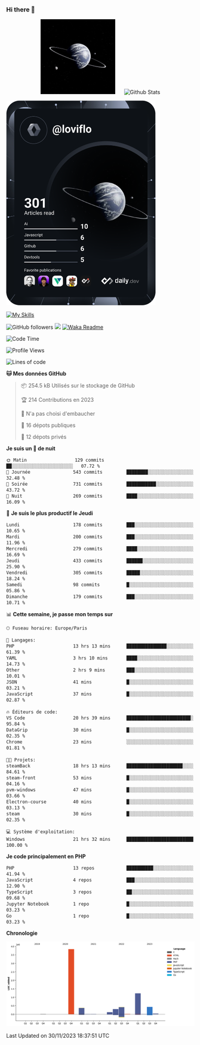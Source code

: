 ### Hi there 👋

<p align="center">
  <img src="https://github.com/Loviflo/Loviflo/blob/main/img/portrait.jpg" alt="Loviflo" height="200" style="margin-right: 20px"/>
  <img src="https://github-readme-stats.vercel.app/api?username=Loviflo&show_icons=true&theme=graywhite" alt="Github Stats" />
</p>

<a href="https://app.daily.dev/loviflo"><img src="https://github.com/loviflo/loviflo/blob/main/devcard.svg" width="400" alt="Loviflo's Dev Card"/></a>


[![My Skills](https://skillicons.dev/icons?i=php,laravel,symfony,mysql,js,ts,html,css,sass,angular,docker,webpack,vscode,figma,git,github,gitlab)](https://skillicons.dev)


![GitHub followers](https://img.shields.io/github/followers/Loviflo?label=Follow&style=social)
![](https://visitor-badge.glitch.me/badge?page_id=Loviflo.Loviflo)
[![Waka Readme](https://github.com/Loviflo/Loviflo/actions/workflows/update-stats.yml/badge.svg)](https://github.com/Loviflo/Loviflo/actions/workflows/update-stats.yml)

<!--START_SECTION:waka-->
![Code Time](http://img.shields.io/badge/Code%20Time-1%2C668%20hrs%2047%20mins-blue)

![Profile Views](http://img.shields.io/badge/Vues%20du%20profil-15-blue)

![Lines of code](https://img.shields.io/badge/Depuis%20Hello%20World%2C%20j%27ai%20%C3%A9crit-6.8%20million%20Lignes%20de%20code-blue)

**🐱 Mes données GitHub** 

> 📦 254.5 kB Utilisés sur le stockage de GitHub 
 > 
> 🏆 214 Contributions en 2023
 > 
> 🚫 N'a pas choisi d'embaucher
 > 
> 📜 16 dépots publiques 
 > 
> 🔑 12 dépots privés 
 > 
**Je suis un 🦉 de nuit** 

```text
🌞 Matin                  129 commits         ██░░░░░░░░░░░░░░░░░░░░░░░   07.72 % 
🌆 Journée                543 commits         ████████░░░░░░░░░░░░░░░░░   32.48 % 
🌃 Soirée                 731 commits         ███████████░░░░░░░░░░░░░░   43.72 % 
🌙 Nuit                   269 commits         ████░░░░░░░░░░░░░░░░░░░░░   16.09 % 
```
📅 **Je suis le plus productif le Jeudi** 

```text
Lundi                    178 commits         ███░░░░░░░░░░░░░░░░░░░░░░   10.65 % 
Mardi                    200 commits         ███░░░░░░░░░░░░░░░░░░░░░░   11.96 % 
Mercredi                 279 commits         ████░░░░░░░░░░░░░░░░░░░░░   16.69 % 
Jeudi                    433 commits         ██████░░░░░░░░░░░░░░░░░░░   25.90 % 
Vendredi                 305 commits         █████░░░░░░░░░░░░░░░░░░░░   18.24 % 
Samedi                   98 commits          █░░░░░░░░░░░░░░░░░░░░░░░░   05.86 % 
Dimanche                 179 commits         ███░░░░░░░░░░░░░░░░░░░░░░   10.71 % 
```


📊 **Cette semaine, je passe mon temps sur** 

```text
🕑︎ Fuseau horaire: Europe/Paris

💬 Langages: 
PHP                      13 hrs 13 mins      ███████████████░░░░░░░░░░   61.39 % 
YAML                     3 hrs 10 mins       ████░░░░░░░░░░░░░░░░░░░░░   14.73 % 
Other                    2 hrs 9 mins        ███░░░░░░░░░░░░░░░░░░░░░░   10.01 % 
JSON                     41 mins             █░░░░░░░░░░░░░░░░░░░░░░░░   03.21 % 
JavaScript               37 mins             █░░░░░░░░░░░░░░░░░░░░░░░░   02.87 % 

🔥 Éditeurs de code: 
VS Code                  20 hrs 39 mins      ████████████████████████░   95.84 % 
DataGrip                 30 mins             █░░░░░░░░░░░░░░░░░░░░░░░░   02.35 % 
Chrome                   23 mins             ░░░░░░░░░░░░░░░░░░░░░░░░░   01.81 % 

🐱‍💻 Projets: 
steamBack                18 hrs 13 mins      █████████████████████░░░░   84.61 % 
steam-front              53 mins             █░░░░░░░░░░░░░░░░░░░░░░░░   04.16 % 
pvm-windows              47 mins             █░░░░░░░░░░░░░░░░░░░░░░░░   03.66 % 
Electron-course          40 mins             █░░░░░░░░░░░░░░░░░░░░░░░░   03.13 % 
steam                    30 mins             █░░░░░░░░░░░░░░░░░░░░░░░░   02.35 % 

💻 Système d'exploitation: 
Windows                  21 hrs 32 mins      █████████████████████████   100.00 % 
```

**Je code principalement en PHP** 

```text
PHP                      13 repos            ██████████░░░░░░░░░░░░░░░   41.94 % 
JavaScript               4 repos             ███░░░░░░░░░░░░░░░░░░░░░░   12.90 % 
TypeScript               3 repos             ██░░░░░░░░░░░░░░░░░░░░░░░   09.68 % 
Jupyter Notebook         1 repo              █░░░░░░░░░░░░░░░░░░░░░░░░   03.23 % 
Go                       1 repo              █░░░░░░░░░░░░░░░░░░░░░░░░   03.23 % 
```



**Chronologie**

![Lines of Code chart](https://raw.githubusercontent.com/Loviflo/Loviflo/main/assets/bar_graph.png)


 Last Updated on 30/11/2023 18:37:51 UTC
<!--END_SECTION:waka-->
